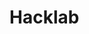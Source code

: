 ﻿# Hacklab
<script src="https://cdn.jsdelivr.net/gh/Maximo-Vazquez/Hacklab@main/hacklab.js"> <script>
<script src="https://cdn.jsdelivr.net/gh/Maximo-Vazquez/Hacklab@main/pepehabla.js"> <script>